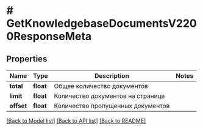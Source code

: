 # # GetKnowledgebaseDocumentsV2200ResponseMeta

## Properties

Name | Type | Description | Notes
------------ | ------------- | ------------- | -------------
**total** | **float** | Общее количество документов |
**limit** | **float** | Количество документов на странице |
**offset** | **float** | Количество пропущенных документов |

[[Back to Model list]](../../README.md#models) [[Back to API list]](../../README.md#endpoints) [[Back to README]](../../README.md)
